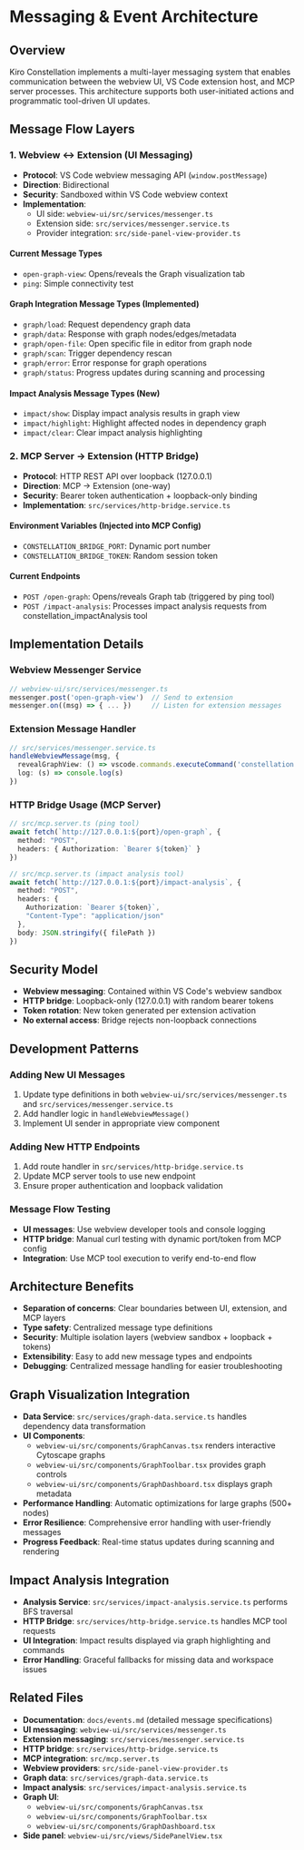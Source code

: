 # Messaging & Event Architecture

## Overview
Kiro Constellation implements a multi-layer messaging system that enables communication between the webview UI, VS Code extension host, and MCP server processes. This architecture supports both user-initiated actions and programmatic tool-driven UI updates.

## Message Flow Layers

### 1. Webview ↔ Extension (UI Messaging)
- **Protocol**: VS Code webview messaging API (`window.postMessage`)
- **Direction**: Bidirectional
- **Security**: Sandboxed within VS Code webview context
- **Implementation**: 
  - UI side: `webview-ui/src/services/messenger.ts`
  - Extension side: `src/services/messenger.service.ts`
  - Provider integration: `src/side-panel-view-provider.ts`

#### Current Message Types
- `open-graph-view`: Opens/reveals the Graph visualization tab
- `ping`: Simple connectivity test

#### Graph Integration Message Types (Implemented)
- `graph/load`: Request dependency graph data
- `graph/data`: Response with graph nodes/edges/metadata
- `graph/open-file`: Open specific file in editor from graph node
- `graph/scan`: Trigger dependency rescan
- `graph/error`: Error response for graph operations
- `graph/status`: Progress updates during scanning and processing

#### Impact Analysis Message Types (New)
- `impact/show`: Display impact analysis results in graph view
- `impact/highlight`: Highlight affected nodes in dependency graph
- `impact/clear`: Clear impact analysis highlighting

### 2. MCP Server → Extension (HTTP Bridge)
- **Protocol**: HTTP REST API over loopback (127.0.0.1)
- **Direction**: MCP → Extension (one-way)
- **Security**: Bearer token authentication + loopback-only binding
- **Implementation**: `src/services/http-bridge.service.ts`

#### Environment Variables (Injected into MCP Config)
- `CONSTELLATION_BRIDGE_PORT`: Dynamic port number
- `CONSTELLATION_BRIDGE_TOKEN`: Random session token

#### Current Endpoints
- `POST /open-graph`: Opens/reveals Graph tab (triggered by ping tool)
- `POST /impact-analysis`: Processes impact analysis requests from constellation_impactAnalysis tool

## Implementation Details

### Webview Messenger Service
```typescript
// webview-ui/src/services/messenger.ts
messenger.post('open-graph-view')  // Send to extension
messenger.on((msg) => { ... })     // Listen for extension messages
```

### Extension Message Handler
```typescript
// src/services/messenger.service.ts
handleWebviewMessage(msg, {
  revealGraphView: () => vscode.commands.executeCommand('constellation.openGraphView'),
  log: (s) => console.log(s)
})
```

### HTTP Bridge Usage (MCP Server)
```typescript
// src/mcp.server.ts (ping tool)
await fetch(`http://127.0.0.1:${port}/open-graph`, {
  method: "POST",
  headers: { Authorization: `Bearer ${token}` }
})

// src/mcp.server.ts (impact analysis tool)
await fetch(`http://127.0.0.1:${port}/impact-analysis`, {
  method: "POST",
  headers: { 
    Authorization: `Bearer ${token}`,
    "Content-Type": "application/json"
  },
  body: JSON.stringify({ filePath })
})
```

## Security Model
- **Webview messaging**: Contained within VS Code's webview sandbox
- **HTTP bridge**: Loopback-only (127.0.0.1) with random bearer tokens
- **Token rotation**: New token generated per extension activation
- **No external access**: Bridge rejects non-loopback connections

## Development Patterns

### Adding New UI Messages
1. Update type definitions in both `webview-ui/src/services/messenger.ts` and `src/services/messenger.service.ts`
2. Add handler logic in `handleWebviewMessage()`
3. Implement UI sender in appropriate view component

### Adding New HTTP Endpoints
1. Add route handler in `src/services/http-bridge.service.ts`
2. Update MCP server tools to use new endpoint
3. Ensure proper authentication and loopback validation

### Message Flow Testing
- **UI messages**: Use webview developer tools and console logging
- **HTTP bridge**: Manual curl testing with dynamic port/token from MCP config
- **Integration**: Use MCP tool execution to verify end-to-end flow

## Architecture Benefits
- **Separation of concerns**: Clear boundaries between UI, extension, and MCP layers
- **Type safety**: Centralized message type definitions
- **Security**: Multiple isolation layers (webview sandbox + loopback + tokens)
- **Extensibility**: Easy to add new message types and endpoints
- **Debugging**: Centralized message handling for easier troubleshooting

## Graph Visualization Integration
- **Data Service**: `src/services/graph-data.service.ts` handles dependency data transformation
- **UI Components**: 
  - `webview-ui/src/components/GraphCanvas.tsx` renders interactive Cytoscape graphs
  - `webview-ui/src/components/GraphToolbar.tsx` provides graph controls
  - `webview-ui/src/components/GraphDashboard.tsx` displays graph metadata
- **Performance Handling**: Automatic optimizations for large graphs (500+ nodes)
- **Error Resilience**: Comprehensive error handling with user-friendly messages
- **Progress Feedback**: Real-time status updates during scanning and rendering

## Impact Analysis Integration
- **Analysis Service**: `src/services/impact-analysis.service.ts` performs BFS traversal
- **HTTP Bridge**: `src/services/http-bridge.service.ts` handles MCP tool requests
- **UI Integration**: Impact results displayed via graph highlighting and commands
- **Error Handling**: Graceful fallbacks for missing data and workspace issues

## Related Files
- **Documentation**: `docs/events.md` (detailed message specifications)
- **UI messaging**: `webview-ui/src/services/messenger.ts`
- **Extension messaging**: `src/services/messenger.service.ts`
- **HTTP bridge**: `src/services/http-bridge.service.ts`
- **MCP integration**: `src/mcp.server.ts`
- **Webview providers**: `src/side-panel-view-provider.ts`
- **Graph data**: `src/services/graph-data.service.ts`
- **Impact analysis**: `src/services/impact-analysis.service.ts`
- **Graph UI**: 
  - `webview-ui/src/components/GraphCanvas.tsx`
  - `webview-ui/src/components/GraphToolbar.tsx`
  - `webview-ui/src/components/GraphDashboard.tsx`
- **Side panel**: `webview-ui/src/views/SidePanelView.tsx`